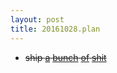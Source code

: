```yaml
---
layout: post
title: 20161028.plan
---
```


* <del>ship [a](https://codereview.chromium.org/2449143002/) [bunch](https://codereview.chromium.org/2453093002/) [of](https://codereview.chromium.org/2449783007/) [shit](https://codereview.chromium.org/2456723004/)</del>
